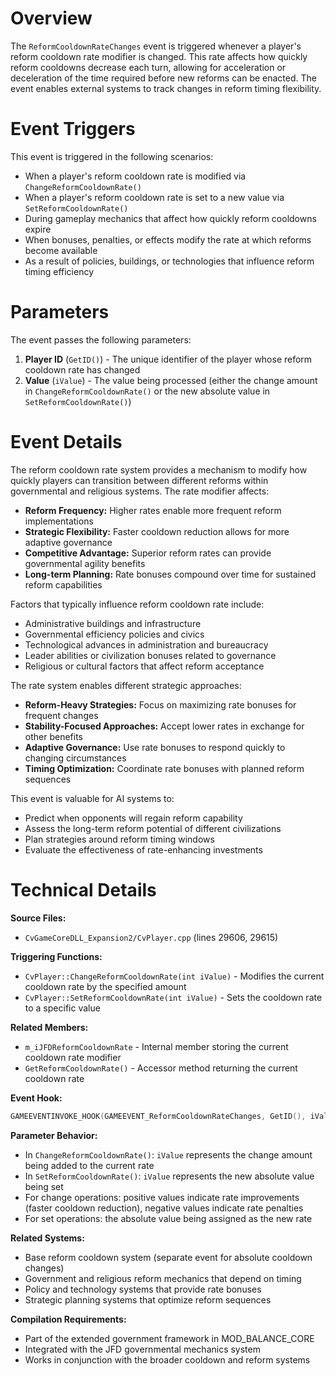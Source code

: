 # Overview

The `ReformCooldownRateChanges` event is triggered whenever a player's reform cooldown rate modifier is changed. This rate affects how quickly reform cooldowns decrease each turn, allowing for acceleration or deceleration of the time required before new reforms can be enacted. The event enables external systems to track changes in reform timing flexibility.

# Event Triggers

This event is triggered in the following scenarios:

- When a player's reform cooldown rate is modified via `ChangeReformCooldownRate()`
- When a player's reform cooldown rate is set to a new value via `SetReformCooldownRate()`
- During gameplay mechanics that affect how quickly reform cooldowns expire
- When bonuses, penalties, or effects modify the rate at which reforms become available
- As a result of policies, buildings, or technologies that influence reform timing efficiency

# Parameters

The event passes the following parameters:

1. **Player ID** (`GetID()`) - The unique identifier of the player whose reform cooldown rate has changed
2. **Value** (`iValue`) - The value being processed (either the change amount in `ChangeReformCooldownRate()` or the new absolute value in `SetReformCooldownRate()`)

# Event Details

The reform cooldown rate system provides a mechanism to modify how quickly players can transition between different reforms within governmental and religious systems. The rate modifier affects:

- **Reform Frequency:** Higher rates enable more frequent reform implementations
- **Strategic Flexibility:** Faster cooldown reduction allows for more adaptive governance
- **Competitive Advantage:** Superior reform rates can provide governmental agility benefits
- **Long-term Planning:** Rate bonuses compound over time for sustained reform capabilities

Factors that typically influence reform cooldown rate include:
- Administrative buildings and infrastructure
- Governmental efficiency policies and civics
- Technological advances in administration and bureaucracy
- Leader abilities or civilization bonuses related to governance
- Religious or cultural factors that affect reform acceptance

The rate system enables different strategic approaches:
- **Reform-Heavy Strategies:** Focus on maximizing rate bonuses for frequent changes
- **Stability-Focused Approaches:** Accept lower rates in exchange for other benefits
- **Adaptive Governance:** Use rate bonuses to respond quickly to changing circumstances
- **Timing Optimization:** Coordinate rate bonuses with planned reform sequences

This event is valuable for AI systems to:
- Predict when opponents will regain reform capability
- Assess the long-term reform potential of different civilizations
- Plan strategies around reform timing windows
- Evaluate the effectiveness of rate-enhancing investments

# Technical Details

**Source Files:**
- `CvGameCoreDLL_Expansion2/CvPlayer.cpp` (lines 29606, 29615)

**Triggering Functions:**
- `CvPlayer::ChangeReformCooldownRate(int iValue)` - Modifies the current cooldown rate by the specified amount
- `CvPlayer::SetReformCooldownRate(int iValue)` - Sets the cooldown rate to a specific value

**Related Members:**
- `m_iJFDReformCooldownRate` - Internal member storing the current cooldown rate modifier
- `GetReformCooldownRate()` - Accessor method returning the current cooldown rate

**Event Hook:**
```cpp
GAMEEVENTINVOKE_HOOK(GAMEEVENT_ReformCooldownRateChanges, GetID(), iValue);
```

**Parameter Behavior:**
- In `ChangeReformCooldownRate()`: `iValue` represents the change amount being added to the current rate
- In `SetReformCooldownRate()`: `iValue` represents the new absolute value being set
- For change operations: positive values indicate rate improvements (faster cooldown reduction), negative values indicate rate penalties
- For set operations: the absolute value being assigned as the new rate

**Related Systems:**
- Base reform cooldown system (separate event for absolute cooldown changes)
- Government and religious reform mechanics that depend on timing
- Policy and technology systems that provide rate bonuses
- Strategic planning systems that optimize reform sequences

**Compilation Requirements:**
- Part of the extended government framework in MOD_BALANCE_CORE
- Integrated with the JFD governmental mechanics system
- Works in conjunction with the broader cooldown and reform systems